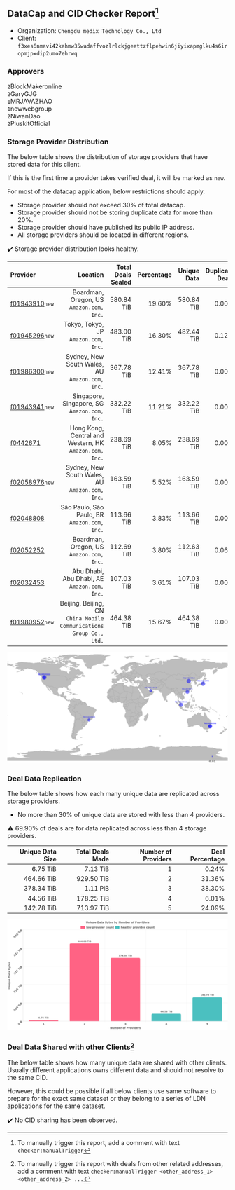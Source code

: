 ## DataCap and CID Checker Report[^1]
 - Organization: `Chengdu medix Technology Co., Ltd`
 - Client: `f3xes6nmavi42kahmw35wadaffvozlrlckjgeattzflpehwin6jiyixapmglku4s6iropmjpxdip2umo7ehrwq`
### Approvers
`2`BlockMakeronline<br/>`2`GaryGJG<br/>`1`MRJAVAZHAO<br/>`1`newwebgroup<br/>`2`NiwanDao<br/>`2`PluskitOfficial

### Storage Provider Distribution
The below table shows the distribution of storage providers that have stored data for this client.

If this is the first time a provider takes verified deal, it will be marked as `new`.

For most of the datacap application, below restrictions should apply.
 - Storage provider should not exceed 30% of total datacap.
 - Storage provider should not be storing duplicate data for more than 20%.
 - Storage provider should have published its public IP address.
 - All storage providers should be located in different regions.

✔️ Storage provider distribution looks healthy.

| Provider                                                    |                                                               Location | Total Deals Sealed | Percentage | Unique Data | Duplicate Deals |
| :---------------------------------------------------------- | ---------------------------------------------------------------------: | -----------------: | ---------: | ----------: | --------------: |
| [f01943910](https://filfox.info/en/address/f01943910)`new`  |                            Boardman, Oregon, US<br/>`Amazon.com, Inc.` |         580.84 TiB |     19.60% |  580.84 TiB |           0.00% |
| [f01945296](https://filfox.info/en/address/f01945296)`new`  |                                Tokyo, Tokyo, JP<br/>`Amazon.com, Inc.` |         483.00 TiB |     16.30% |  482.44 TiB |           0.12% |
| [f01986300](https://filfox.info/en/address/f01986300)`new`  |                     Sydney, New South Wales, AU<br/>`Amazon.com, Inc.` |         367.78 TiB |     12.41% |  367.78 TiB |           0.00% |
| [f01943941](https://filfox.info/en/address/f01943941)`new`  |                        Singapore, Singapore, SG<br/>`Amazon.com, Inc.` |         332.22 TiB |     11.21% |  332.22 TiB |           0.00% |
| [f0442671](https://filfox.info/en/address/f0442671)         |              Hong Kong, Central and Western, HK<br/>`Amazon.com, Inc.` |         238.69 TiB |      8.05% |  238.69 TiB |           0.00% |
| [f02058976](https://filfox.info/en/address/f02058976)`new`  |                     Sydney, New South Wales, AU<br/>`Amazon.com, Inc.` |         163.59 TiB |      5.52% |  163.59 TiB |           0.00% |
| [f02048808](https://filfox.info/en/address/f02048808)       |                        São Paulo, São Paulo, BR<br/>`Amazon.com, Inc.` |         113.66 TiB |      3.83% |  113.66 TiB |           0.00% |
| [f02052252](https://filfox.info/en/address/f02052252)       |                            Boardman, Oregon, US<br/>`Amazon.com, Inc.` |         112.69 TiB |      3.80% |  112.63 TiB |           0.06% |
| [f02032453](https://filfox.info/en/address/f02032453)       |                        Abu Dhabi, Abu Dhabi, AE<br/>`Amazon.com, Inc.` |         107.03 TiB |      3.61% |  107.03 TiB |           0.00% |
| [f01980952](https://filfox.info/en/address/f01980952)`new`  | Beijing, Beijing, CN<br/>`China Mobile Communications Group Co., Ltd.` |         464.38 TiB |     15.67% |  464.38 TiB |           0.00% |

<img src="https://raw.githubusercontent.com/data-preservation-programs/filplus-checker-assets/main/filecoin-project/filecoin-plus-large-datasets/issues/881/1685935278655.png"/>

### Deal Data Replication
The below table shows how each many unique data are replicated across storage providers.

- No more than 30% of unique data are stored with less than 4 providers.

⚠️ 69.90% of deals are for data replicated across less than 4 storage providers.

| Unique Data Size | Total Deals Made | Number of Providers | Deal Percentage |
| ---------------: | ---------------: | ------------------: | --------------: |
|         6.75 TiB |         7.13 TiB |                   1 |           0.24% |
|       464.66 TiB |       929.50 TiB |                   2 |          31.36% |
|       378.34 TiB |         1.11 PiB |                   3 |          38.30% |
|        44.56 TiB |       178.25 TiB |                   4 |           6.01% |
|       142.78 TiB |       713.97 TiB |                   5 |          24.09% |

<img src="https://raw.githubusercontent.com/data-preservation-programs/filplus-checker-assets/main/filecoin-project/filecoin-plus-large-datasets/issues/881/1685935279399.png"/>

### Deal Data Shared with other Clients[^3]
The below table shows how many unique data are shared with other clients.
Usually different applications owns different data and should not resolve to the same CID.

However, this could be possible if all below clients use same software to prepare for the exact same dataset or they belong to a series of LDN applications for the same dataset.

✔️ No CID sharing has been observed.

[^1]: To manually trigger this report, add a comment with text `checker:manualTrigger`

[^2]: Deals from those addresses are combined into this report as they are specified with `checker:manualTrigger`

[^3]: To manually trigger this report with deals from other related addresses, add a comment with text `checker:manualTrigger <other_address_1> <other_address_2> ...`
